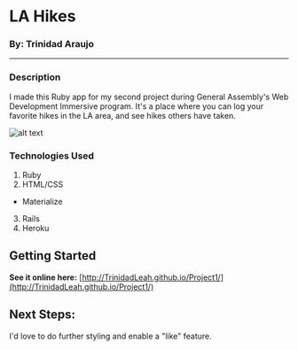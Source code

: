 # LA Hikes

### By: Trinidad Araujo
---

### Description

I made this Ruby app for my second project during General Assembly's Web Development Immersive program.  It's a place where you can log your favorite hikes in the LA area, and see hikes others have taken.




![alt text](http://i.imgur.com/97qHJh2.png)

### Technologies Used
1. Ruby
2. HTML/CSS
 + Materialize
3. Rails
4. Heroku

## Getting Started

**See it online here:** [http://TrinidadLeah.github.io/Project1/](http://TrinidadLeah.github.io/Project1/)

## Next Steps:

I'd love to do further styling and enable a "like" feature.
